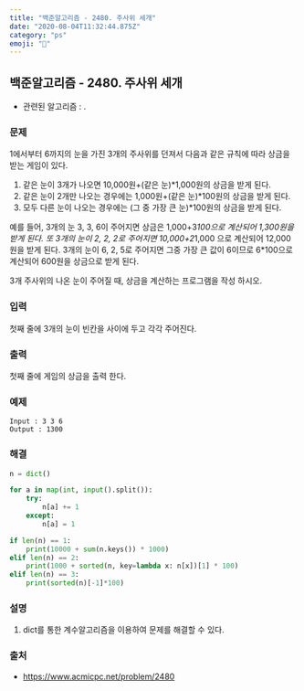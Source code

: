 ```yaml
---
title: "백준알고리즘 - 2480. 주사위 세개"
date: "2020-08-04T11:32:44.875Z"
category: "ps"
emoji: "🎲"
---
```


## 백준알고리즘 - 2480. 주사위 세개

- 관련된 알고리즘 : .

### 문제

1에서부터 6까지의 눈을 가진 3개의 주사위를 던져서 다음과 같은 규칙에 따라 상금을 받는 게임이 있다. 

1. 같은 눈이 3개가 나오면 10,000원+(같은 눈)*1,000원의 상금을 받게 된다. 
2. 같은 눈이 2개만 나오는 경우에는 1,000원+(같은 눈)*100원의 상금을 받게 된다. 
3. 모두 다른 눈이 나오는 경우에는 (그 중 가장 큰 눈)*100원의 상금을 받게 된다.  

예를 들어, 3개의 눈 3, 3, 6이 주어지면 상금은 1,000+3*100으로 계산되어 1,300원을 받게 된다. 또 3개의 눈이 2, 2, 2로 주어지면 10,000+2*1,000 으로 계산되어 12,000원을 받게 된다. 3개의 눈이 6, 2, 5로 주어지면 그중 가장 큰 값이 6이므로 6*100으로 계산되어 600원을 상금으로 받게 된다.

3개 주사위의 나온 눈이 주어질 때, 상금을 계산하는 프로그램을 작성 하시오.

### 입력

첫째 줄에 3개의 눈이 빈칸을 사이에 두고 각각 주어진다. 

### 출력

첫째 줄에 게임의 상금을 출력 한다. 

### 예제 

```
Input : 3 3 6
Output : 1300
```

### 해결 

```python
n = dict()

for a in map(int, input().split()):
    try:
        n[a] += 1
    except:
        n[a] = 1

if len(n) == 1:
    print(10000 + sum(n.keys()) * 1000)
elif len(n) == 2:
    print(1000 + sorted(n, key=lambda x: n[x])[1] * 100)
elif len(n) == 3:
    print(sorted(n)[-1]*100)
```

### 설명

1. dict를 통한 계수알고리즘을 이용하여 문제를 해결할 수 있다.

### 출처

- https://www.acmicpc.net/problem/2480
